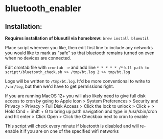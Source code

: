 # bluetooth_enabler

## Installation:

**Requires installation of blueutil via homebrew:** `brew install blueutil`

Place script wherever you like, then edit first line to include any networks you would like to mark as "safe" so that bluetooth remains turned on even when no devices are connected. 

Edit crontab file with `crontab -e` and add line `* * * * * /*full path to script*/bluetooth_check.sh >> /tmp/bt.log 2 >> tmp/bt.log `

Logs will be written to `/tmp/bt.log`. It'd be more conventional to write to `/var/log`, but then
we'd have to get permissions right.

If you are running MacOS 12+ you will also likely need to give full disk access to cron by going to Apple Icon > System Preferences > Security and Privacy > Privacy > Full Disk Access > Click the lock to unlock > Click + > Hold Cmd + Shift + G to bring up path navigation and type in /usr/sbin/cron and hit enter > Click Open > Click the Checkbox next to cron to enable

This script will check every minute if bluetooth is disabled and will re-enable it if you are on one of the specified wifi networks

